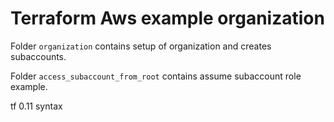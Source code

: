 # Terraform Aws example organization 

Folder `organization` contains setup of organization and creates subaccounts.

Folder `access_subaccount_from_root` contains assume subaccount role example.

tf 0.11 syntax

